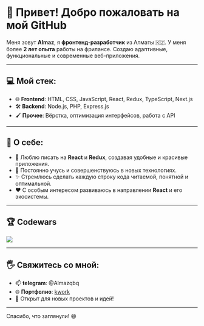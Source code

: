 # 👋 Привет! Добро пожаловать на мой GitHub 

Меня зовут **Almaz**, я **фронтенд-разработчик** из Алматы 🇰🇿. У меня более **2 лет опыта** работы на фрилансе. Создаю адаптивные, функциональные и современные веб-приложения. 

---

## 💻 Мой стек:
- 🌐 **Frontend**: HTML, CSS, JavaScript, React, Redux, TypeScript, Next.js
- 🛠️ **Backend**: Node.js, PHP, Express.js
- 🖌️ **Прочее**: Вёрстка, оптимизация интерфейсов, работа с API

---

## 🌱 О себе:
- 🔧 Люблю писать на **React** и **Redux**, создавая удобные и красивые приложения.
- 🚀 Постоянно учусь и совершенствуюсь в новых технологиях.
- ✨ Стремлюсь сделать каждую строку кода читаемой, понятной и оптимальной.
- ❤️ С особым интересом развиваюсь в направлении **React** и его экосистемы.
---

## 🏆 Codewars

![](https://www.codewars.com/users/Almazq/badges/large)

---

## 🖐️ Свяжитесь со мной:
- 📫 **telegram**: @Almazqbq
- 🌐 **Портфолио**: [kwork](https://kwork.ru/user/almazq)
- 🤝 Открыт для новых проектов и идей!

---

Спасибо, что заглянули! 😄
